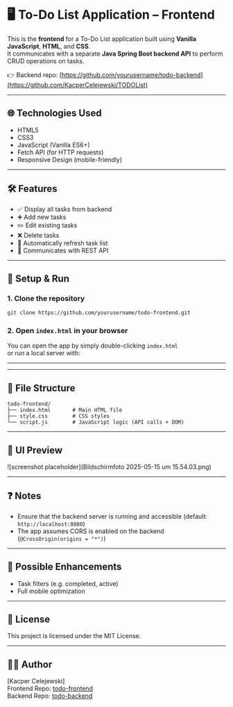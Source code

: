 # 🖥️ To-Do List Application – Frontend

This is the **frontend** for a To-Do List application built using **Vanilla JavaScript**, **HTML**, and **CSS**.  
It communicates with a separate **Java Spring Boot backend API** to perform CRUD operations on tasks.

👉 Backend repo: [https://github.com/yourusername/todo-backend](https://github.com/KacperCelejewski/TODOList)

---

## 🌐 Technologies Used

- HTML5
- CSS3
- JavaScript (Vanilla ES6+)
- Fetch API (for HTTP requests)
- Responsive Design (mobile-friendly)

---

## 🛠 Features

- ✅ Display all tasks from backend
- ➕ Add new tasks
- ✏️ Edit existing tasks
- ❌ Delete tasks
- 🔄 Automatically refresh task list
- 🔗 Communicates with REST API

---

## 🚀 Setup & Run

### 1. Clone the repository

```bash
git clone https://github.com/yourusername/todo-frontend.git
```

### 2. Open `index.html` in your browser

You can open the app by simply double-clicking `index.html`  
or run a local server with:

---



---

## 🧾 File Structure

```
todo-frontend/
├── index.html       # Main HTML file
├── style.css        # CSS styles
└── script.js        # JavaScript logic (API calls + DOM)
```

---

## 📸 UI Preview

![screenshot placeholder](Bildschirmfoto 2025-05-15 um 15.54.03.png)

---

## ❓ Notes

- Ensure that the backend server is running and accessible (default: `http://localhost:8080`)
- The app assumes CORS is enabled on the backend (`@CrossOrigin(origins = "*")`)

---

## 📌 Possible Enhancements

- Task filters (e.g. completed, active)
- Full mobile optimization

---

## 📄 License

This project is licensed under the MIT License.

---

## 👨‍💻 Author

[Kacper Celejewski]  
Frontend Repo: [todo-frontend](https://github.com/yourusername/todo-frontend)  
Backend Repo: [todo-backend](https://github.com/yourusername/todo-backend)
